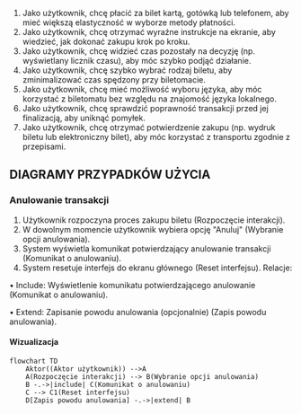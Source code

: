 1. Jako użytkownik, chcę płacić za bilet kartą, gotówką lub telefonem, aby mieć
większą elastyczność w wyborze metody płatności.
2. Jako użytkownik, chcę otrzymać wyraźne instrukcje na ekranie, aby wiedzieć,
jak dokonać zakupu krok po kroku.
3. Jako użytkownik, chcę widzieć czas pozostały na decyzję (np. wyświetlany
licznik czasu), aby móc szybko podjąć działanie.
4. Jako użytkownik, chcę szybko wybrać rodzaj biletu, aby zminimalizować czas 
spędzony przy biletomacie.
5. Jako użytkownik, chcę mieć możliwość wyboru języka, aby móc korzystać z 
biletomatu bez względu na znajomość języka lokalnego.
6. Jako użytkownik, chcę sprawdzić poprawność transakcji przed jej finalizacją, 
aby uniknąć pomyłek.
7. Jako użytkownik, chcę otrzymać potwierdzenie zakupu (np. wydruk biletu lub 
elektroniczny bilet), aby móc korzystać z transportu zgodnie z przepisami.

## DIAGRAMY PRZYPADKÓW UŻYCIA
### Anulowanie transakcji
1. Użytkownik rozpoczyna proces zakupu biletu (Rozpoczęcie interakcji).
2. W dowolnym momencie użytkownik wybiera opcję "Anuluj" (Wybranie opcji 
anulowania).
3. System wyświetla komunikat potwierdzający anulowanie transakcji (Komunikat 
o anulowaniu).
4. System resetuje interfejs do ekranu głównego (Reset interfejsu).
Relacje:

• Include: Wyświetlenie komunikatu potwierdzającego anulowanie (Komunikat o 
anulowaniu).

• Extend: Zapisanie powodu anulowania (opcjonalnie) (Zapis powodu 
anulowania).

#### Wizualizacja
```mermaid
flowchart TD
    Aktor((Aktor użytkownik)) -->A
    A(Rozpoczęcie interakcji) --> B(Wybranie opcji anulowania)
    B -.->|include| C(Komunikat o anulowaniu)
    C --> C1(Reset interfejsu)
    D[Zapis powodu anulowania] -.->|extend| B
```
